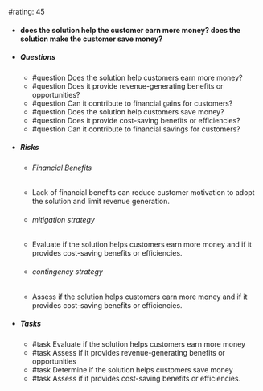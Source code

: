 #rating: 45
- #### does the solution help the customer earn more money? does the solution make the customer save money?
- ##### Questions
  - #question Does the solution help customers earn more money?
  - #question Does it provide revenue-generating benefits or opportunities?
  - #question Can it contribute to financial gains for customers?
  - #question Does the solution help customers save money?
  - #question Does it provide cost-saving benefits or efficiencies?
  - #question Can it contribute to financial savings for customers?
- ##### Risks

  - ###### Financial Benefits
  - Lack of financial benefits can reduce customer motivation to adopt the solution and limit revenue generation.
  - ###### mitigation strategy
  - Evaluate if the solution helps customers earn more money and if it provides cost-saving benefits or efficiencies.
  - ###### contingency strategy
  - Assess if the solution helps customers earn more money and if it provides cost-saving benefits or efficiencies.
- ##### Tasks
  - #task Evaluate if the solution helps customers earn more money
  - #task  Assess if it provides revenue-generating benefits or opportunities
  - #task Determine if the solution helps customers save money
  - #task  Assess if it provides cost-saving benefits or efficiencies.


